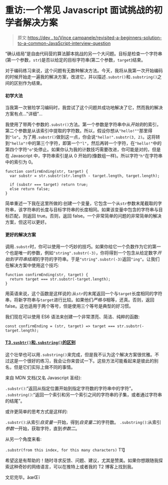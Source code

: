 # 重访:一个常见 Javascript 面试挑战的初学者解决方案

> 原文:[https://dev . to/Vince campanele/revisited-a-beginners-solution-to-a-common-JavaScript-interview-question](https://dev.to/vincecampanale/revisited-a-beginners-solution-to-a-common-javascript-interview-question)

“确认结局”是自由代码营的算法脚本挑战的另一个大问题。目标是检查一个字符串(第一个参数，`str`)是否以给定的目标字符串(第二个参数，`target`)结束。

对于编码练习来说，这个问题有无数种解决方法。今天，我将从我第一次开始编码的时候开始走一遍我的解决方案，改进它，并以描述`.substr()`和`.substring()`之间的区别作为结束。

#### [](#beginner-solution)初学大法

当我第一次冒险学习编码时，我尝试了这个问题并成功地解决了它，然而我的解决方案有点..."详细"...

我使用了带两个参数的`.substr()`方法。第一个参数是字符串中从*开始到*的索引，第二个参数是从该索引中提取的字符数。所以，假设你想从`"hello!""`那里得到`"lo"`。为了用`.substr()`做到这一点，你会说`"hello!".substr(3, 2)`。这将转到`"hello"!`中的第三个字符，即第一个`"l"`，然后再转一个字符，在`"hello!"`中的第四个字符`"o"`处停止。如果你认为我的计数技巧需要改进，你可能是对的，但是在 Javascript 中，字符串索引是从 0 开始的(像数组一样)。所以字符`"h"`在字符串中的索引为 0。

```
function confirmEnding(str, target) {
  var substr = str.substr(str.length - target.length, target.length);

  if (substr === target) return true;
  else return false;
} 
```

简单重述一下我在这里所做的:创建一个变量，它包含一个从`str`参数末尾截取的字符串，该字符串的长度与目标字符串的长度相同。如果该变量中包含的字符串与目标匹配，则返回 true。否则，返回 false。一个非常简单的问题的非常简单的解决方案，但这可以更好。

#### [](#better-solution)更好的解决方案

调用`.substr`时，你可以使用一个巧妙的技巧。如果你给它一个负数作为它的第一个也是唯一的参数，例如`"string".substr(-3)`，你将得到一个包含从给定数字*开始到字符串结尾*的字符的字符串。于是`"string".substr(-3)`返回`"ing"`。让我们在解决方案中使用这个技巧:

```
function confirmEnding(str, target) {
  return target === str.substr(-target.length);
} 
```

用英语来说，这个函数是这样说的:从`str`的末尾返回一个与`target`长度相同的字符串，将新字符串与`target`进行比较。如果他们*严格与*相等，还真。否则，返回 false。这也适用于两个等号，但是使用三个等号是典型的好习惯。

我们现在可以使用 ES6 语法来创建一个非常漂亮、简洁、纯粹的函数:

```
const confirmEnding = (str, target) => target === str.substr(-target.length); 
```

#### [T3`.susbtr()`和`.substring()`的区别](#the-difference-between-raw-susbtr-endraw-and-raw-substring-endraw-)

这个壮举也可以用`.substring()`来完成，但是我不认为这个解决方案很优雅。不过这是一个很好的练习，我会让你来尝试一下。这些方法可能看起来是彼此的别名，但是它们实际上做不同的事情。

来自 MDN 文档(又名 Javascript 圣经):

`.substr()`:“返回从指定位置开始到指定字符数的字符串中的字符”。
`.substring()`:“返回一个索引和另一个索引之间的字符串的子集，或者通过字符串的结尾”。

或许更简单的思考方式是这样的:

`.substr()`:从索引*自变量一*开始，得到*自变量二*的字符数。
`.substring()`:从索引*参数一*开始，获取字符，直到*参数二*。

从另一个角度来看:

`.substr(from this index, for this many characters)`
T1】

希望这是有帮助的！随时寻求反馈、问题、建议，尤其是赞美。如果你想跟随我探索这种奇妙的网络语言，可以在推特上或者我的 T2 博客上找到我。

文尼完毕。âœŒï